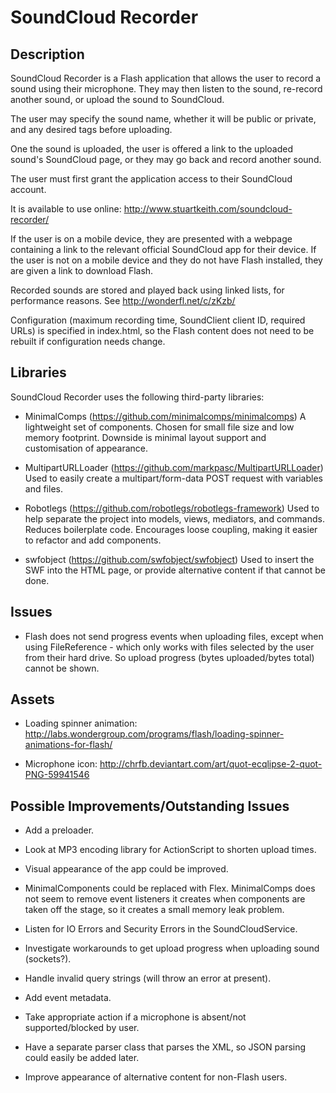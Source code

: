 SoundCloud Recorder
===================

Description
-----------

SoundCloud Recorder is a Flash application that allows the user to record a
sound using their microphone. They may then listen to the sound, re-record
another sound, or upload the sound to SoundCloud.

The user may specify the sound name, whether it will be public or private,
and any desired tags before uploading.

One the sound is uploaded, the user is offered a link to the uploaded sound's
SoundCloud page, or they may go back and record another sound.

The user must first grant the application access to their SoundCloud account.

It is available to use online: http://www.stuartkeith.com/soundcloud-recorder/

If the user is on a mobile device, they are presented with a webpage containing
a link to the relevant official SoundCloud app for their device. If the user is
not on a mobile device and they do not have Flash installed, they are given
a link to download Flash.

Recorded sounds are stored and played back using linked lists, for performance
reasons. See http://wonderfl.net/c/zKzb/

Configuration (maximum recording time, SoundClient client ID, required URLs) is
specified in index.html, so the Flash content does not need to be rebuilt if
configuration needs change.


Libraries
---------

SoundCloud Recorder uses the following third-party libraries:

- MinimalComps (https://github.com/minimalcomps/minimalcomps)
  A lightweight set of components. Chosen for small file size and low memory
  footprint. Downside is minimal layout support and customisation of
  appearance.
  
- MultipartURLLoader (https://github.com/markpasc/MultipartURLLoader)
  Used to easily create a multipart/form-data POST request with variables and
  files.
  
- Robotlegs (https://github.com/robotlegs/robotlegs-framework)
  Used to help separate the project into models, views, mediators, and
  commands. Reduces boilerplate code. Encourages loose coupling, making it 
  easier to refactor and add components.

- swfobject (https://github.com/swfobject/swfobject)
  Used to insert the SWF into the HTML page, or provide alternative content if
  that cannot be done.


Issues
------

- Flash does not send progress events when uploading files, except when using
  FileReference - which only works with files selected by the user from their
  hard drive. So upload progress (bytes uploaded/bytes total) cannot be shown.


Assets
------

- Loading spinner animation:
  http://labs.wondergroup.com/programs/flash/loading-spinner-animations-for-flash/

- Microphone icon:
  http://chrfb.deviantart.com/art/quot-ecqlipse-2-quot-PNG-59941546


Possible Improvements/Outstanding Issues
----------------------------------------

- Add a preloader.

- Look at MP3 encoding library for ActionScript to shorten upload times.

- Visual appearance of the app could be improved.

- MinimalComponents could be replaced with Flex. MinimalComps does not seem to
  remove event listeners it creates when components are taken off the stage, so
  it creates a small memory leak problem.

- Listen for IO Errors and Security Errors in the SoundCloudService.

- Investigate workarounds to get upload progress when uploading sound
  (sockets?).

- Handle invalid query strings (will throw an error at present).

- Add event metadata.

- Take appropriate action if a microphone is absent/not supported/blocked by
  user.

- Have a separate parser class that parses the XML, so JSON parsing could
  easily be added later.

- Improve appearance of alternative content for non-Flash users.
